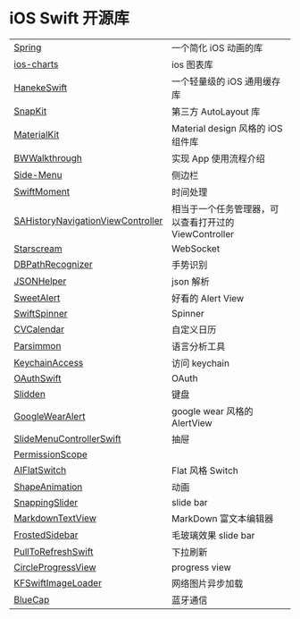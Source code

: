 iOS Swift 开源库
================

|         |        |
| ------------- |-------------|
| [Spring](https://github.com/MengTo/Spring)| 一个简化 iOS 动画的库 |
| [ios-charts](https://github.com/danielgindi/ios-charts)|ios 图表库|
|[HanekeSwift](https://github.com/Haneke/HanekeSwift)|一个轻量级的 iOS 通用缓存库 |
|[SnapKit](https://github.com/SnapKit/SnapKit)|第三方 AutoLayout 库|
|[MaterialKit](https://github.com/nghialv/MaterialKit)|Material design 风格的 iOS 组件库|
|[BWWalkthrough](https://github.com/ariok/BWWalkthrough)|实现 App 使用流程介绍|
|[Side-Menu](https://github.com/Yalantis/Side-Menu.iOS)|侧边栏|
|[SwiftMoment](https://github.com/akosma/SwiftMoment)|时间处理|
|[SAHistoryNavigationViewController](https://github.com/szk-atmosphere/SAHistoryNavigationViewController)|相当于一个任务管理器，可以查看打开过的 ViewController|
|[Starscream](https://github.com/daltoniam/Starscream)|WebSocket|
|[DBPathRecognizer](https://github.com/didierbrun/DBPathRecognizer)|手势识别|
|[JSONHelper](https://github.com/isair/JSONHelper)|json 解析|
|[SweetAlert](https://github.com/codestergit/SweetAlert-iOS)|好看的 Alert View|
|[SwiftSpinner](https://github.com/icanzilb/SwiftSpinner)|Spinner|
|[CVCalendar](https://github.com/Mozharovsky/CVCalendar)|自定义日历|
|[Parsimmon](https://github.com/ayanonagon/Parsimmon)|语言分析工具|
|[KeychainAccess](https://github.com/kishikawakatsumi/KeychainAccess)|访问 keychain|
|[OAuthSwift](https://github.com/dongri/OAuthSwift)|OAuth|
|[Slidden](https://github.com/Brimizer/Slidden)|键盘|
|[GoogleWearAlert](https://github.com/AshRobinson/GoogleWearAlert)|google wear 风格的 AlertView|
|[SlideMenuControllerSwift](https://github.com/dekatotoro/SlideMenuControllerSwift)|抽屉|
|[PermissionScope](https://github.com/nickoneill/PermissionScope)||
|[AIFlatSwitch](https://github.com/cocoatoucher/AIFlatSwitch)|Flat 风格 Switch|
|[ShapeAnimation](https://github.com/rhcad/ShapeAnimation-Swift)|动画|
|[SnappingSlider](https://github.com/rehatkathuria/SnappingSlider)|slide bar|
|[MarkdownTextView](https://github.com/indragiek/MarkdownTextView)|MarkDown 富文本编辑器|
|[FrostedSidebar](https://github.com/edekhayser/FrostedSidebar)|毛玻璃效果 slide bar|
|[PullToRefreshSwift](https://github.com/dekatotoro/PullToRefreshSwift)|下拉刷新|
|[CircleProgressView](https://github.com/CardinalNow/iOS-CircleProgressView)|progress view|
|[KFSwiftImageLoader](https://github.com/kiavashfaisali/KFSwiftImageLoader)|网络图片异步加载|
|[BlueCap](https://github.com/troystribling/BlueCap)|蓝牙通信|

